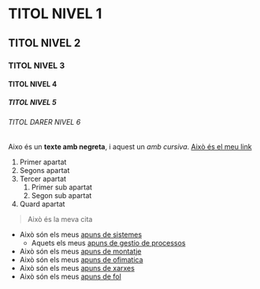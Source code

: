 # TITOL NIVEL 1
## TITOL NIVEL 2
### TITOL NIVEL 3
#### TITOL NIVEL 4
##### TITOL NIVEL 5
###### TITOL DARER NIVEL 6
Aixo és un **texte amb negreta**, i aquest un *amb cursiva*.
[Això és el meu link](https://www4.minijuegosgratis.com/v3/games/thumbnails/204979_7_sq.jpg)
1. Primer apartat
2. Segons apartat 
3. Tercer apartat 
    1. Primer sub apartat
    2. Segon sub apartat
4. Quard apartat
> Això és la meva cita

- Això són els meus [apuns de sistemes](sistemes)
    -  Aquets els meus [apuns de gestio de processos](sistemes/processos)
- Això són els meus [apuns de montatje](montaje)
- Això són els meus [apuns de ofimatica](ofimatica)
- Això són els meus [apuns de xarxes](xarxes)
- Això són els meus [apuns de fol](fol)